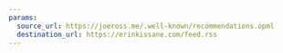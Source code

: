 ```yaml
---
params:
  source_url: https://joeross.me/.well-known/recommendations.opml
  destination_url: https://erinkissane.com/feed.rss
---
```

